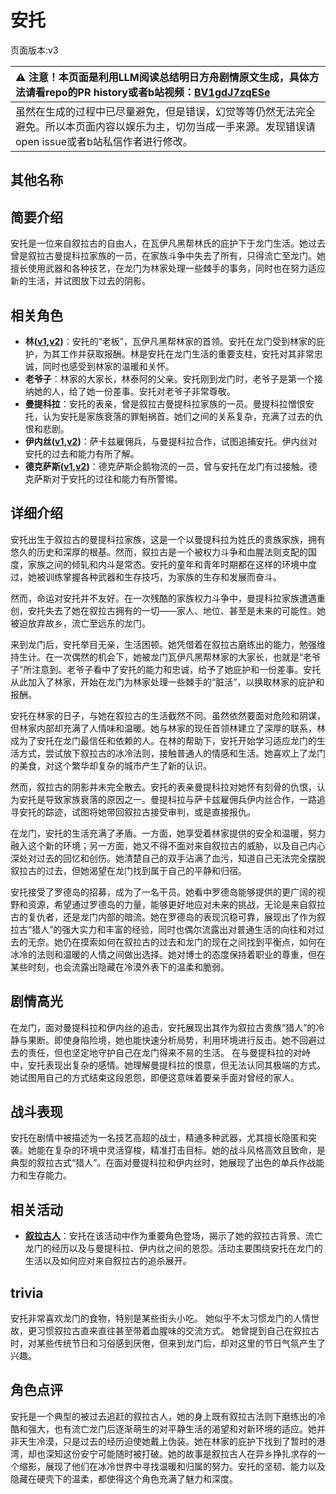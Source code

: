 # 安托
页面版本:v3
 

| :warning: 注意！本页面是利用LLM阅读总结明日方舟剧情原文生成，具体方法请看repo的PR history或者b站视频：[BV1gdJ7zqESe](https://www.bilibili.com/video/BV1gdJ7zqESe/)         |
|:----------------------------|
| 虽然在生成的过程中已尽量避免，但是错误，幻觉等等仍然无法完全避免。所以本页面内容以娱乐为主，切勿当成一手来源。发现错误请open issue或者b站私信作者进行修改。|



## 其他名称

## 简要介绍
安托是一位来自叙拉古的自由人，在瓦伊凡黑帮林氏的庇护下于龙门生活。她过去曾是叙拉古曼提科拉家族的一员，在家族斗争中失去了所有，只得流亡至龙门。她擅长使用武器和各种技艺，在龙门为林家处理一些棘手的事务，同时也在努力适应新的生活，并试图放下过去的阴影。
## 相关角色
-   **林([v1](../chars/char_4080_lin.md),[v2](char_4080_lin.md))**：安托的“老板”，瓦伊凡黑帮林家的首领。安托在龙门受到林家的庇护，为其工作并获取报酬。林是安托在龙门生活的重要支柱，安托对其非常忠诚，同时也感受到林家的温暖和关怀。
-   **老爷子**：林家的大家长，林泰阿的父亲。安托刚到龙门时，老爷子是第一个接纳她的人，给了她一份差事。安托对老爷子非常尊敬。
-   **曼提科拉**：安托的表亲，曾是叙拉古曼提科拉家族的一员。曼提科拉憎恨安托，认为安托是家族衰落的罪魁祸首。她们之间的关系复杂，充满了过去的仇恨和悲剧。
-   **伊内丝([v1](../chars/char_4087_ines.md),[v2](char_4087_ines.md))**：萨卡兹雇佣兵，与曼提科拉合作，试图追捕安托。伊内丝对安托的过去和能力有所了解。
-   **德克萨斯([v1](../chars/char_102_texas.md),[v2](char_102_texas.md))**：德克萨斯企鹅物流的一员，曾与安托在龙门有过接触。德克萨斯对于安托的过往和能力有所警惕。
## 详细介绍
安托出生于叙拉古的曼提科拉家族，这是一个以曼提科拉为姓氏的贵族家族，拥有悠久的历史和深厚的根基。然而，叙拉古是一个被权力斗争和血腥法则支配的国度，家族之间的倾轧和内斗是常态。安托的童年和青年时期都在这样的环境中度过，她被训练掌握各种武器和生存技巧，为家族的生存和发展而奋斗。

然而，命运对安托并不友好。在一次残酷的家族权力斗争中，曼提科拉家族遭遇重创，安托失去了她在叙拉古拥有的一切——家人、地位、甚至是未来的可能性。她被迫放弃故乡，流亡至远东的龙门。

来到龙门后，安托举目无亲，生活困顿。她凭借着在叙拉古磨练出的能力，勉强维持生计。在一次偶然的机会下，她被龙门瓦伊凡黑帮林家的大家长，也就是“老爷子”所注意到。老爷子看中了安托的能力和忠诚，给予了她庇护和一份差事。安托从此加入了林家，开始在龙门为林家处理一些棘手的“脏活”，以换取林家的庇护和报酬。

安托在林家的日子，与她在叙拉古的生活截然不同。虽然依然要面对危险和阴谋，但林家内部却充满了人情味和温暖。她与林家的现任首领林建立了深厚的联系，林成为了安托在龙门最信任和依赖的人。在林的帮助下，安托开始学习适应龙门的生活方式，尝试放下叙拉古的冰冷法则，接触普通人的情感和生活。她喜欢上了龙门的美食，对这个繁华却复杂的城市产生了新的认识。

然而，叙拉古的阴影并未完全散去。安托的表亲曼提科拉对她怀有刻骨的仇恨，认为安托是导致家族衰落的原因之一。曼提科拉与萨卡兹雇佣兵伊内丝合作，一路追寻安托的踪迹，试图将她带回叙拉古接受审判，或是直接报仇。

在龙门，安托的生活充满了矛盾。一方面，她享受着林家提供的安全和温暖，努力融入这个新的环境；另一方面，她又不得不面对来自叙拉古的威胁，以及自己内心深处对过去的回忆和创伤。她清楚自己的双手沾满了血污，知道自己无法完全摆脱叙拉古的过去，但她渴望在龙门找到属于自己的平静和归宿。

安托接受了罗德岛的招募，成为了一名干员。她看中罗德岛能够提供的更广阔的视野和资源，希望通过罗德岛的力量，能够更好地应对未来的挑战，无论是来自叙拉古的复仇者，还是龙门内部的暗流。她在罗德岛的表现沉稳可靠，展现出了作为叙拉古“猎人”的强大实力和丰富的经验，同时也偶尔流露出对普通生活的向往和对过去的无奈。她仍在摸索如何在叙拉古的过去和龙门的现在之间找到平衡点，如何在冰冷的法则和温暖的人情之间做出选择。她对博士的态度保持着职业的尊重，但在某些时刻，也会流露出隐藏在冷漠外表下的温柔和脆弱。
## 剧情高光
在龙门，面对曼提科拉和伊内丝的追击，安托展现出其作为叙拉古贵族“猎人”的冷静与果断。即使身陷险境，她也能快速分析局势，利用环境进行反击。她不回避过去的责任，但也坚定地守护自己在龙门得来不易的生活。
在与曼提科拉的对峙中，安托表现出复杂的感情。她理解曼提科拉的恨意，但无法认同其极端的方式。她试图用自己的方式结束这段恩怨，即便这意味着要亲手面对曾经的家人。
## 战斗表现
安托在剧情中被描述为一名技艺高超的战士，精通多种武器，尤其擅长隐匿和突袭。她能在复杂的环境中灵活穿梭，精准打击目标。她的战斗风格高效且致命，是典型的叙拉古式“猎人”。在面对曼提科拉和伊内丝时，她展现了出色的单兵作战能力和生存能力。
## 相关活动
-   **[叙拉古人](../stories/act21side.md)**：安托在该活动中作为重要角色登场，揭示了她的叙拉古背景、流亡龙门的经历以及与曼提科拉、伊内丝之间的恩怨。活动主要围绕安托在龙门的生活以及如何应对来自叙拉古的追杀展开。
## trivia
安托非常喜欢龙门的食物，特别是某些街头小吃。
她似乎不太习惯龙门的人情世故，更习惯叙拉古直来直往甚至带着血腥味的交流方式。
她曾提到自己在叙拉古时，对某些传统节日和习俗感到厌倦，但来到龙门后，却对这里的节日气氛产生了兴趣。
## 角色点评
安托是一个典型的被过去追赶的叙拉古人，她的身上既有叙拉古法则下磨练出的冷酷和强大，也有流亡龙门后逐渐萌生的对平静生活的渴望和对新环境的适应。她并非天生冷漠，只是过去的经历迫使她戴上伪装。她在林家的庇护下找到了暂时的港湾，却也深知这份安宁可能随时被打破。她的故事是叙拉古人在异乡挣扎求存的一个缩影，展现了他们在冰冷世界中寻找温暖和归属的努力。安托的坚韧、能力以及隐藏在硬壳下的温柔，都使得这个角色充满了魅力和深度。